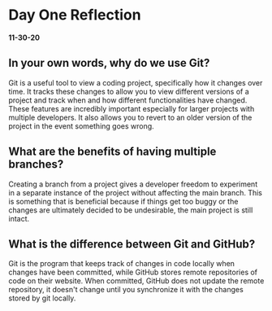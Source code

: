 # Day One Reflection
__11-30-20__

## In your own words, why do we use Git?
Git is a useful tool to view a coding project, specifically how it changes over time. It tracks these changes to allow you to view different versions of a project and track when and how different functionalities have changed. These features are incredibly important especially for larger projects with multiple developers. It also allows you to revert to an older version of the project in the event something goes wrong.

## What are the benefits of having multiple branches?
Creating a branch from a project gives a developer freedom to experiment in a separate instance of the project without affecting the main branch. This is something that is beneficial because if things get too buggy or the changes are ultimately decided to be undesirable, the main project is still intact. 

## What is the difference between Git and GitHub?
Git is the program that keeps track of changes in code locally when changes have been committed, while GitHub stores remote repositories of code on their website. When committed, GitHub does not update the remote repository, it doesn't change until you synchronize it with the changes stored by git locally.
